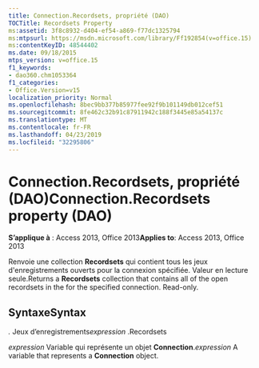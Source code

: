 ```yaml
---
title: Connection.Recordsets, propriété (DAO)
TOCTitle: Recordsets Property
ms:assetid: 3f8c8932-d404-ef54-a869-f77dc1325794
ms:mtpsurl: https://msdn.microsoft.com/library/Ff192854(v=office.15)
ms:contentKeyID: 48544402
ms.date: 09/18/2015
mtps_version: v=office.15
f1_keywords:
- dao360.chm1053364
f1_categories:
- Office.Version=v15
localization_priority: Normal
ms.openlocfilehash: 8bec9bb377b85977fee92f9b101149db012cef51
ms.sourcegitcommit: 8fe462c32b91c87911942c188f3445e85a54137c
ms.translationtype: MT
ms.contentlocale: fr-FR
ms.lasthandoff: 04/23/2019
ms.locfileid: "32295806"
---
```

# <a name="connectionrecordsets-property-dao"></a><span data-ttu-id="a9671-102">Connection.Recordsets, propriété (DAO)</span><span class="sxs-lookup"><span data-stu-id="a9671-102">Connection.Recordsets property (DAO)</span></span>


<span data-ttu-id="a9671-103">**S’applique à** : Access 2013, Office 2013</span><span class="sxs-lookup"><span data-stu-id="a9671-103">**Applies to**: Access 2013, Office 2013</span></span>

<span data-ttu-id="a9671-p101">Renvoie une collection **Recordsets** qui contient tous les jeux d'enregistrements ouverts pour la connexion spécifiée. Valeur en lecture seule.</span><span class="sxs-lookup"><span data-stu-id="a9671-p101">Returns a **Recordsets** collection that contains all of the open recordsets in the for the specified connection. Read-only.</span></span>

## <a name="syntax"></a><span data-ttu-id="a9671-106">Syntaxe</span><span class="sxs-lookup"><span data-stu-id="a9671-106">Syntax</span></span>

<span data-ttu-id="a9671-107">*.* Jeux d’enregistrements</span><span class="sxs-lookup"><span data-stu-id="a9671-107">*expression* .Recordsets</span></span>

<span data-ttu-id="a9671-108">*expression* Variable qui représente un objet **Connection**.</span><span class="sxs-lookup"><span data-stu-id="a9671-108">*expression* A variable that represents a **Connection** object.</span></span>

